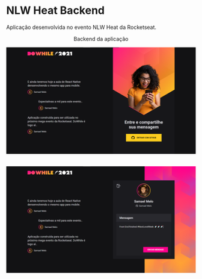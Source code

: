 # NLW Heat Backend

Aplicação desenvolvida no evento NLW Heat da Rocketseat.

<p align='center'>Backend da aplicação</p>

<img src="./src/assets/nlw-heat-logout.png">

##

<img src="./src/assets/nlw-heat-login.png">



